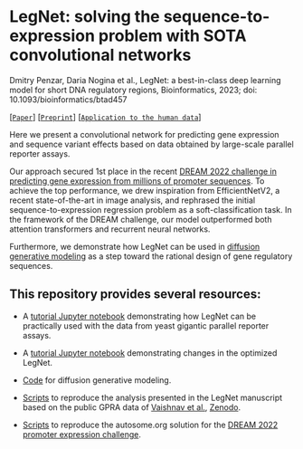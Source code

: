 # LegNet: solving the sequence-to-expression problem with SOTA convolutional networks

Dmitry Penzar, Daria Nogina et al., LegNet: a best-in-class deep learning model for short DNA regulatory regions, Bioinformatics, 2023; doi: 10.1093/bioinformatics/btad457

[[`Paper`](https://doi.org/10.1093/bioinformatics/btad457)] [[`Preprint`](https://www.biorxiv.org/content/10.1101/2022.12.22.521582v2)] [[`Application to the human data`](https://github.com/autosome-ru/human_legnet)]

Here we present a convolutional network for predicting gene expression and sequence variant effects based on data obtained by large-scale parallel reporter assays. 

Our approach secured 1st place in the recent [DREAM 2022 challenge in predicting gene expression from millions of promoter sequences](https://www.synapse.org/#!Synapse:syn28469146/wiki/619131). To achieve the top performance, we drew inspiration from EfficientNetV2, a recent state-of-the-art in image analysis, and rephrased the initial sequence-to-expression regression problem as a soft-classification task. In the framework of the DREAM challenge, our model outperformed both attention transformers and recurrent neural networks.

Furthermore, we demonstrate how LegNet can be used in [diffusion generative modeling](./diffusion/) as a step toward the rational design of gene regulatory sequences.

## This repository provides several resources:

- A [tutorial Jupyter notebook](tutorial/demo_notebook.ipynb) demonstrating how LegNet can be practically used with the data from yeast gigantic parallel reporter assays.

- A [tutorial Jupyter notebook](tutorial/demo_notebook_optimized.ipynb) demonstrating changes in the optimized LegNet.

- [Code](./diffusion/) for diffusion generative modeling.

- [Scripts](scripts/paper) to reproduce the analysis presented in the LegNet manuscript based on the public GPRA data of [Vaishnav et al.](https://doi.org/10.1038/s41586-022-04506-6), [Zenodo](https://zenodo.org/record/4436477#.Y5R6IOxBy3J).

- [Scripts](scripts/dream2022) to reproduce the autosome.org solution for the [DREAM 2022 promoter expression challenge](https://www.synapse.org/#!Synapse:syn28469146/wiki/619131).
